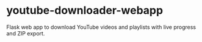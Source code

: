 # youtube-downloader-webapp
Flask web app to download YouTube videos and playlists with live progress and ZIP export.
